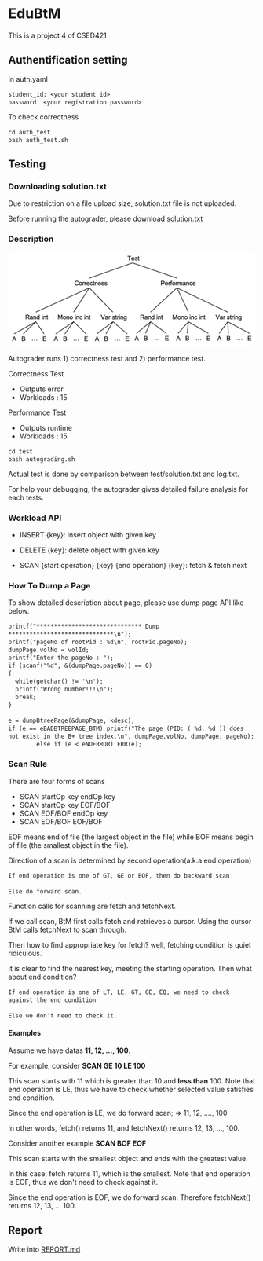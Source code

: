 # EduBtM

This is a project 4 of CSED421

## Authentification setting

In auth.yaml

```
student_id: <your student id>
password: <your registration password>
```


To check correctness

```
cd auth_test
bash auth_test.sh
```

## Testing

### Downloading solution.txt

Due to restriction on a file upload size, solution.txt file is not uploaded.

Before running the autograder, please download [solution.txt](https://drive.google.com/file/d/1HCTrobKdYA8w86gcSBUAVO7kT13rox9_/view?usp=sharing)

### Description

![Test](test_structure.png)

Autograder runs 1) correctness test and 2) performance test.

Correctness Test

- Outputs error
- Workloads : 15

Performance Test

- Outputs runtime
- Workloads : 15

```
cd test
bash autograding.sh
```

Actual test is done by comparison between test/solution.txt and log.txt.

For help your debugging, the autograder gives detailed failure analysis for each tests.

### Workload API

- INSERT {key}: insert object with given key

- DELETE {key}: delete object with given key

- SCAN {start operation} {key} {end operation} {key}: fetch & fetch next

### How To Dump a Page

To show detailed description about page, please use dump page API like below.


```
printf("****************************** Dump  ******************************\n");
printf("pageNo of rootPid : %d\n", rootPid.pageNo);
dumpPage.volNo = volId;
printf("Enter the pageNo : ");
if (scanf("%d", &(dumpPage.pageNo)) == 0)
{
  while(getchar() != '\n');
  printf("Wrong number!!!\n");
  break;
}

e = dumpBtreePage(&dumpPage, kdesc);
if (e == eBADBTREEPAGE_BTM) printf("The page (PID: ( %d, %d )) does not exist in the B+ tree index.\n", dumpPage.volNo, dumpPage. pageNo);
        else if (e < eNOERROR) ERR(e);
```

### Scan Rule

There are four forms of scans

- SCAN startOp key endOp key
- SCAN startOp key EOF/BOF
- SCAN EOF/BOF endOp key
- SCAN EOF/BOF EOF/BOF

EOF means end of file (the largest object in the file) while BOF means begin of file (the smallest object in the file).

Direction of a scan is determined by second operation(a.k.a end operation)

```
If end operation is one of GT, GE or BOF, then do backward scan

Else do forward scan.
```

Function calls for scanning are fetch and fetchNext.

If we call scan, BtM first calls fetch and retrieves a cursor. Using the cursor BtM calls fetchNext to scan through.

Then how to find appropriate key for fetch? well, fetching condition is quiet ridiculous.  

It is clear to find the nearest key, meeting the starting operation. Then what about end condition? 

```
If end operation is one of LT, LE, GT, GE, EQ, we need to check against the end condition

Else we don't need to check it.
```

#### Examples

Assume we have datas **11, 12, ..., 100**.

For example, consider **SCAN GE 10 LE 100**

This scan starts with 11 which is greater than 10 and **less than** 100. Note that end operation is LE, thus we have to check whether selected value satisfies end condition.

Since the end operation is LE, we do forward scan; => 11, 12, ...., 100

In other words, fetch() returns 11, and fetchNext() returns 12, 13, ..., 100.

Consider another example **SCAN BOF EOF**

This scan starts with the smallest object and ends with the greatest value.

In this case, fetch returns 11, which is the smallest. Note that end operation is EOF, thus we don't need to check against it.

Since the end operation is EOF, we do forward scan. Therefore fetchNext() returns 12, 13, ... 100.

## Report

Write into [REPORT.md](REPORT.md)
